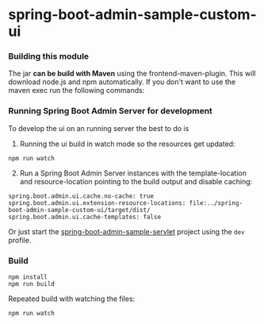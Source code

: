 spring-boot-admin-sample-custom-ui
================================

### Building this module
The jar **can be build with Maven** using the frontend-maven-plugin. This will download node.js and npm automatically.
If you don't want to use the maven exec run the following commands:

### Running Spring Boot Admin Server for development
To develop the ui on an running server the best to do is

1. Running the ui build in watch mode so the resources get updated:
```shell
npm run watch
```
2. Run a Spring Boot Admin Server instances with the template-location and resource-location pointing to the build output and disable caching:
```
spring.boot.admin.ui.cache.no-cache: true
spring.boot.admin.ui.extension-resource-locations: file:../spring-boot-admin-sample-custom-ui/target/dist/
spring.boot.admin.ui.cache-templates: false
```
Or just start the [spring-boot-admin-sample-servlet](../spring-boot-admin-sample-servlet) project using the `dev` profile.

### Build
```shell
npm install
npm run build
```

Repeated build with watching the files:
```shell
npm run watch
```
